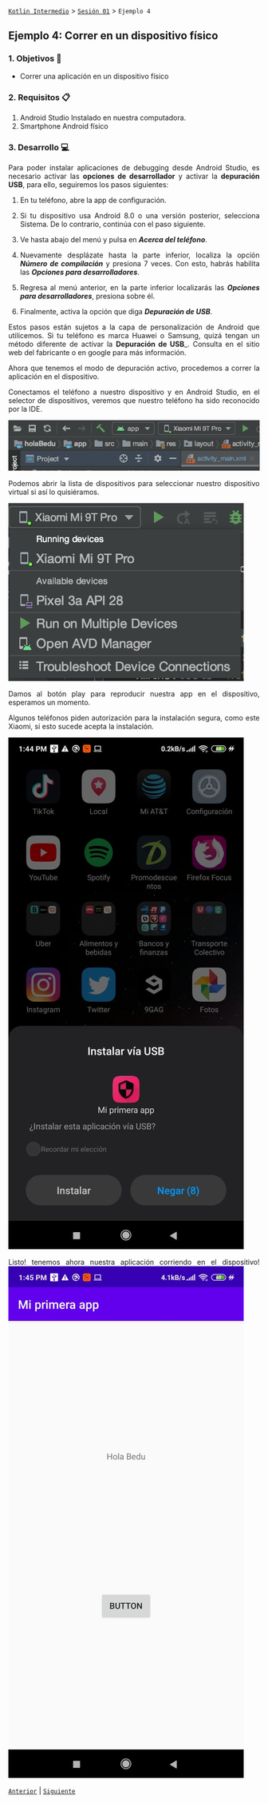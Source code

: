 [`Kotlin Intermedio`](../../Readme.md) > [`Sesión 01`](../Readme.md) > `Ejemplo 4`

## Ejemplo 4: Correr en un dispositivo físico

<div style="text-align: justify;">

### 1. Objetivos :dart:

- Correr una aplicación en un dispositivo físico

### 2. Requisitos :clipboard:

1. Android Studio Instalado en nuestra computadora.
2. Smartphone Android físico

### 3. Desarrollo :computer:

Para poder instalar aplicaciones de debugging desde Android Studio, es necesario activar las __opciones de desarrollador__ y activar la __depuración USB__, para ello, seguiremos los pasos siguientes:

1. En tu teléfono, abre la app de configuración.

2. Si tu dispositivo usa Android 8.0 o una versión posterior, selecciona Sistema. De lo contrario, continúa con el paso siguiente.

3. Ve hasta abajo del menú y pulsa en ___Acerca del teléfono___.

4. Nuevamente desplázate hasta la parte inferior, localiza la opción ___Número de compilación___ y presiona 7 veces. Con esto, habrás habilita las ___Opciones para desarrolladores___.

5. Regresa al menú anterior, en la parte inferior localizarás las ___Opciones para desarrolladores___, presiona sobre él.

6. Finalmente, activa la opción que diga ___Depuración de USB___.

Estos pasos están sujetos a la capa de personalización de Android que utilicemos. Si tu teléfono es marca Huawei o Samsung, quizá tengan un método diferente de activar la __Depuración de USB___. Consulta en el sitio web del fabricante o en google para más información.


Ahora que tenemos el modo de depuración activo, procedemos a correr la aplicación en el dispositivo.

Conectamos el teléfono a nuestro dispositivo y en Android Studio, en el selector de dispositivos, veremos que nuestro teléfono ha sido reconocido por la IDE.

![imagen](images/01.png)


Podemos abrir la lista de dispositivos para seleccionar nuestro dispositivo virtual si así lo quisiéramos.

![imagen](images/02.png)

Damos al botón play para reproducir nuestra app en el dispositivo, esperamos un momento.

Algunos teléfonos piden autorización para la instalación segura, como este Xiaomi, si esto sucede acepta la instalación.

![imagen](images/03.jpeg)

Listo! tenemos ahora nuestra aplicación corriendo en el dispositivo!
![imagen](images/04.jpeg)

[`Anterior`](../Reto-01/Readme.md) | [`Siguiente`](../Ejemplo-05/Readme.md)

</div>
